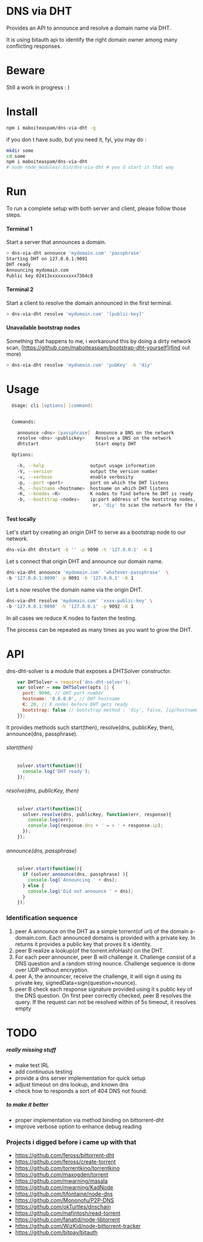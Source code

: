 # DNS via DHT

Provides an API to announce and resolve a domain name via DHT.

It is using bitauth api to identify the right domain owner among many conflicting responses.

# Beware

Still a work in progress : )

# Install

```zsh
npm i maboiteaspam/dns-via-dht -g
```

if you don t have sudo, but you need it, fyi, you may do :

```zsh
mkdir some
cd some
npm i maboiteaspam/dns-via-dht
# node node_modules/.bin/dns-via-dht # you d start it that way
```

# Run

To run a complete setup with both server and client, please follow those steps.

#### Terminal 1

Start a server that announces a domain.

```zsh
> dns-via-dht announce 'mydomain.com' 'passphrase'
Starting DHT on 127.0.0.1:9091
DHT ready
Announcing mydomain.com
Public key 02413xxxxxxxxxx7364c8
```

#### Terminal 2

Start a client to resolve the domain announced in the first terminal.

```zsh
> dns-via-dht resolve 'mydomain.com' '[public-key]'
```

#### Unavailable bootstrap nodes

Something that happens to me, i workaround this by doing a dirty network scan, [https://github.com/maboiteaspam/bootstrap-dht-yourself](find out more)

```zsh
> dns-via-dht resolve 'mydomain.com' 'pubKey' -b 'diy'
```


# Usage

```zsh
  Usage: cli [options] [command]


  Commands:

    announce <dns> [passphrase]  Announce a DNS on the network
    resolve <dns> <publickey>    Resolve a DNS on the network
    dhtstart                     Start empty DHT

  Options:

    -h, --help                 output usage information
    -V, --version              output the version number
    -v, --verbose              enable verbosity
    -p, --port <port>          port on which the DHT listens
    -h, --hostname <hostname>  hostname on which DHT listens
    -K, --knodes <K>           K nodes to find before he DHT is ready
    -b, --bootstrap <nodes>    ip:port address of the bootstrap nodes, 
                                or, 'diy' to scan the network for the BT DHT
```

#### Test locally

Let's start by creating an origin DHT to serve as a bootstrap node to our network.

```zsh
dns-via-dht dhtstart -b '' -p 9090 -h '127.0.0.1' -K 1
```

Let s connect that origin DHT and announce our domain name.

```zsh
dns-via-dht announce 'mydomain.com' 'whatever-passphrase'  \
-b '127.0.0.1:9090' -p 9091 -h '127.0.0.1' -K 1
```

Let s now resolve the domain name via the origin DHT.

```zsh
dns-via-dht resolve 'mydomain.com' 'xxxx-public-key' \
-b '127.0.0.1:9090' -h '127.0.0.1' -p 9092 -K 1
```

In all cases we reduce K nodes to fasten the testing.

The process can be repeated as many times as you want to grow the DHT.

# API

dns-dht-solver is a module that exposes a DHTSolver constructor.

```js
    var DHTSolver = require('dns-dht-solver');
    var solver = new DHTSolver(opts || {
      port: 9090, // DHT port number
      hostname: '0.0.0.0', // DHT hostname
      K: 20, // K nodes before DHT gets ready
      bootstrap: false // bootstrap method : 'diy', false, [ip/hostname,...]
    });
```

It provides methods such start(then), resolve(dns, publicKey, then), announce(dns, passphrase).

###### start(then)

```js
    solver.start(function(){
      console.log('DHT ready');
    });
```

###### resolve(dns, publicKey, then)

```js
    solver.start(function(){
      solver.resolve(dns, publicKey, function(err, response){
        console.log(err);
        console.log(response.dns + ' = > ' + response.ip);
      });
    });
```

###### announce(dns, passphrase)

```js
    solver.start(function(){
      if (solver.announce(dns, passphrase) ){
        console.log('Announcing ' + dns);
      } else {
        console.log('Did not announce ' + dns);
      }
    });
```

### Identification sequence

1. peer A announce on the DHT as a simple torrent(of url) of the domain a-domain.com.
    Each announced domains is provided with a private key.
    In returns it provides a public key that proves it s identity.
2. peer B realize a lookup(of the torrent.infoHash) on the DHT.
3. For each peer announcer, peer B will challenge it.
    Challenge consist of a DNS question and a random string nounce.
    Challenge sequence is done over UDP without encryption.
4. peer A, the announcer, receive the challenge, it will sign it using its private key, signedData=sign(question+nounce).
5. peer B check each response signature provided using it s public key of the DNS question.
    On first peer correctly checked, peer B resolves the query.
    If the request can not be resolved within of 5s timeout, it resolves empty


# TODO

##### really missing stuff
- make test IRL
- add continuous testing
- provide a dns server implementation for quick setup
- adjust timeout on dns lookup, and known dns
- check how to responds a sort of 404 DNS not found.


##### to make it better
- proper implementation via method binding on bittorrent-dht
- improve verbose option to enhance debug reading



### Projects i digged before i came up with that

- https://github.com/feross/bittorrent-dht
- https://github.com/feross/create-torrent
- https://github.com/torrentkino/torrentkino
- https://github.com/maxogden/torrent
- https://github.com/mwarning/masala
- https://github.com/mwarning/KadNode
- https://github.com/tjfontaine/node-dns
- https://github.com/Mononofu/P2P-DNS
- https://github.com/okTurtles/dnschain
- https://github.com/mafintosh/read-torrent
- https://github.com/fanatid/node-libtorrent
- https://github.com/WizKid/node-bittorrent-tracker
- https://github.com/bitpay/bitauth

